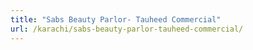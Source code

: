 ```yaml
---
title: "Sabs Beauty Parlor- Tauheed Commercial"
url: /karachi/sabs-beauty-parlor-tauheed-commercial/
---
```

